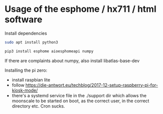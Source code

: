 # Usage of the esphome / hx711 / html software

Install dependencies

```bash
sudo apt install python3 
```

```bash
pip3 install esphome aioesphomeapi numpy
```
If there are complaints about numpy, also install libatlas-base-dev


Installing the pi zero:

- install raspbian lite
- follow https://die-antwort.eu/techblog/2017-12-setup-raspberry-pi-for-kiosk-mode/
- there's a systemd service file in the ./support dir which allows the moonscale to be started on boot, as the correct user, in the correct directory etc. Cron sucks.

